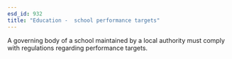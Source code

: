 ```yaml
---
esd_id: 932
title: "Education -  school performance targets"
---
```


A governing body of a school maintained by a local authority must comply with regulations regarding performance targets.

